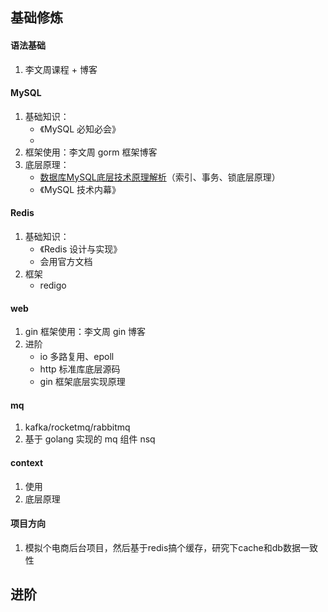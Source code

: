 ## 基础修炼

#### 语法基础

1. 李文周课程 + 博客



#### MySQL

1. 基础知识：
    - 《MySQL 必知必会》
    - 
2. 框架使用：李文周 gorm 框架博客
3. 底层原理：
    - [数据库MySQL底层技术原理解析](https://www.bilibili.com/video/BV1kA411u734/?spm_id_from=333.337.search-card.all.click&vd_source=dd7104d21739df564fbe60859b235237)（索引、事务、锁底层原理）
    - 《MySQL 技术内幕》



#### Redis

1. 基础知识：
    - 《Redis 设计与实现》
    - 会用官方文档
2. 框架
    - redigo



#### web

1. gin 框架使用：李文周 gin 博客
2. 进阶
    - io 多路复用、epoll
    - http 标准库底层源码
    - gin 框架底层实现原理



#### mq

1. kafka/rocketmq/rabbitmq
2. 基于 golang 实现的 mq 组件 nsq



#### context

1. 使用
2. 底层原理



#### 项目方向

1. 模拟个电商后台项目，然后基于redis搞个缓存，研究下cache和db数据一致性



## 进阶































